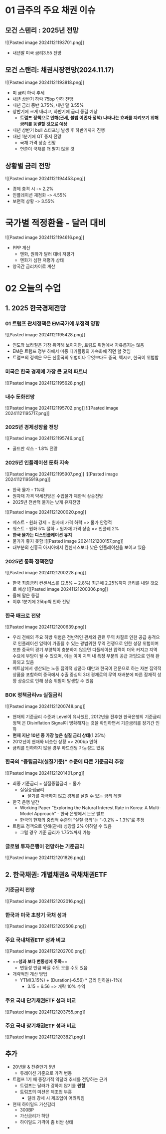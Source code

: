 # 01 금주의 주요 채권 이슈

## 모건 스텐리 : 2025년 전망
![[Pasted image 20241121193701.png]]
- 내년말 미국 금리3.55 전망

## 모건 스탠리: 채권시장전망(2024.11.17)
![[Pasted image 20241121193818.png]]
- 미 금리 하락 추세
- 내년 상반기 하락 75bp 인하 전망
- 내년 금리 중반 3.75%, 내년 말 3.55%
- 상반기에 크게 내리고, 하반기에 금리 동결 예상
	- **트럼프 정책으로 인해(관세, 불법 이민자 정책) 나타나는 효과를 지켜보기 위해 금리를 동결할 것으로 예상**
- 내년 상반기 bull 스티프닝 발생 후 하반기까지 진행
- 내년 1분기에 QT 중지 전망
	- 국채 가격 상승 전망
	- 연준이 국채를 더 팔지 않을 것

## 상황별 금리 전망
![[Pasted image 20241121194453.png]]
- 경제 충격 시 -> 2.2%
- 인플레이션 재점화 -> 4.55%
- 보편적 상황 -> 3.55%

# 국가별 적정환율 - 달러 대비
![[Pasted image 20241121194616.png]]
- PPP 계산
	- 엔화, 원화가 달러 대비 저평가
	- 엔화가 심한 저평가 상태
- 양국간 금리차이로 계산

# 02 오늘의 수업

## 1. 2025 한국경제전망

### 01 트럼프 관세정책은 EM국가에 부정적 영향
![[Pasted image 20241121195428.png]]
- 인도와 브라질은 가장 취약해 보이지만, 트럼프 위험에서 자유롭지는 않음
- EM은 트럼프 정부 하에서 미중 디커플링의 가속화에 직면 할 것임
- 트럼프의 정책은 모든 신흥국의 위험이나 무엇보다도 중국, 멕시코, 한국이 위험함
### 미국은 한국 경제에 가장 큰 교역 파트너
![[Pasted image 20241121195628.png]]

### 내수 둔화전망
![[Pasted image 20241121195702.png]]
![[Pasted image 20241121195717.png]]

### 2025년 경제성장율 전망
![[Pasted image 20241121195746.png]]
- 골드만 삭스 - 1.8% 전망

### 2025년 인플레이션 둔화 지속
![[Pasted image 20241121195907.png]]
![[Pasted image 20241121195919.png]]
- 한국 물가 - 1%대
- 원자재 가격 약세전망은 수입물가 제한적 상승전망
- 2025년 전반적 물가는 낮게 유지전망

![[Pasted image 20241121200020.png]]
- 베스트 - 원화 강세 + 원자재 가격 하락 => 물가 안정적
- 워스트 - 원화 5% 절하 + 원자재 가격 상승 => 인플레 2%
- **한국 물가는 디스인플레이션 유지**
- 물가가 좋지 못함
![[Pasted image 20241121200157.png]]
- 대부분의 신흥국 아시아에서 컨센서스보다 낮은 인플레이션을 보이고 있음
### 2025년 통화 정책전망
![[Pasted image 20241121200228.png]]
- 한국 최종금리 컨센서스를 (2.5% ~ 2.8%) 최근에 2.25%까지 금리를 내릴 것으로 예상
![[Pasted image 20241121200306.png]]
- 올해 말은 동결
- 이후 1분기에 25bp씩 인하 전망

### 한국 매크로 전망
![[Pasted image 20241121200639.png]]
- 우리 견해의 주요 하방 위험은 전반적인 관세와 관련 무역 차질로 인한 공급 충격으로 인플레이션 압력이 가중될 수 있는 광범위한 무역 전쟁으로 인한 성장 위험이며 또한 중국의 경기 부양책이 충분하지 않으면 디플레이션 압력이 더욱 커지고 지역 수요에 부담이 될 수 있으며, 이는 이미 지역 내 특정 부문의 공급 과잉으로 인해 완화되고 있음
- 베트남에서 생산되는 노동 집약적 상품과 대만과 한국이 전문으로 하는 자본 집약적 상품을 포함하여 중국에서 수출 중심의 3대 경제로의 무역 재배분에 따른 잠재적 성장 상승으로 인해 상승 위험이 발생할 수 있음

### BOK 정책금리vs 실질금리
![[Pasted image 20241121200748.png]]
- 현재의 기준금리 수준과 Level이 유사했던, 2012년을 전후한 한국은행의 기준금리 정책 은 Disinflation Signal이 명확해지는 것을 확인하면서 기준금리를 장기간 인하
- **현재 지난 10년 중 가장 높은 실질 금리 상태**(1.25%)
- 2012년이 현재와 비슷한 상황 => 200bp 인하 
- 금리를 인하하지 않을 경우 하드랜딩 가능성도 있음

### 한국의 “중립금리(실질기준)” 수준에 따른 기준금리 추정
![[Pasted image 20241121201401.png]]
- 최종 기준금리 = 실질중립금리 + 물가
	- 실질중립금리
		- 물가를 자극하지 않고 경제를 살릴 수 있는 금리 레벨
- 한국 은행 발간
	- Working Paper “Exploring the Natural Interest Rate in Korea: A Multi-Model Approach” - 한국 은행에서 논문 발표
	- 한국의 현재의 중립적 수준의 “실질 금리”는 “-0.2% ~ 1.3%”로 추정
- 트럼프 정책으로 인해(관세) 성장률 2% 이하일 수 있음
	- 그럴 경우 기준 금리가 1.75%까지 가능

### 글로벌 투자은행이 전망하는 기준금리
![[Pasted image 20241121201826.png]]

## 2. 한국채권: 개별채권& 국채채권ETF
### 기준금리 전망
![[Pasted image 20241121202016.png]]

### 한국과 미국 초장기 국채 성과
![[Pasted image 20241121202508.png]]
### 주요 국내채권ETF 성과 비교
![[Pasted image 20241121202700.png]]
- ==**성과 보다 변동성에 주목**==
	- 변동성 만큼 빠질 수도 오를 수도 있음
- 개략적인 계산 방법
	- YTM(3.15%) + (Duration(-6.56) * 금리 인하율(-1%))
		- 3.15 + 6.56 => 개략 10% 수익
### 주요 국내 단기채권ETF 성과 비교
![[Pasted image 20241121203755.png]]
### 주요 국내 장기채권ETF 성과 비교
![[Pasted image 20241121203821.png]]

## 추가
- 20년물 & 잔존만기 5년
	- 듀레이션 기준으로 가격 변동
- 트럼프 1기 때 중장기적 약달러 추세를 전망하는 근거
	- 트럼프는 달러가 강하지 않기를 **원함**
	- 트럼프의 미션은 제조업 부흥
		- 달러 강세 시 제조업이 어려워짐 
- 현재 하이일드 가산감리
	- 300BP
	- 가산금리가 하단 
	- 하이일드 가격이 좀 비싼 상태
- 
